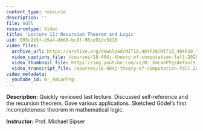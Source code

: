 ```yaml
---
content_type: resource
description: ''
file: null
resourcetype: Video
title: 'Lecture 11: Recursion Theorem and Logic'
uid: 095c2b5f-d5a4-db68-bc9f-96ce91dc5d18
video_files:
  archive_url: https://archive.org/download/MIT18.404F20/MIT18_404F20_lec11_300k.mp4
  video_captions_file: /courses/18-404j-theory-of-computation-fall-2020/c27eaa0ac30f5c6693a6f1a1b63f5cae_N-_XmLanPYg.vtt
  video_thumbnail_file: https://img.youtube.com/vi/N-_XmLanPYg/default.jpg
  video_transcript_file: /courses/18-404j-theory-of-computation-fall-2020/b7a580ba97f66a30ee33598402debf0f_N-_XmLanPYg.pdf
video_metadata:
  youtube_id: N-_XmLanPYg
---
```


**Description:** Quickly reviewed last lecture. Discussed self-reference and the recursion theorem. Gave various applications. Sketched Gödel’s first incompleteness theorem in mathematical logic.

**Instructor:** Prof. Michael Sipser
